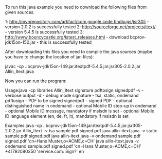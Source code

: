 To run this java example you need to download the following files from given sources:

1: http://mvnrepository.com/artifact/com.google.code.findbugs/jsr305 - version 2.0.2 is successfully tested
2: http://sourceforge.net/projects/itext/ - version 5.4.5 is successfully tested
3: http://www.bouncycastle.org/latest_releases.html - download bcprov-jdk15on-150.jar - this is successfully tested
</p>
After downloading this files you need to compile the java sources (maybe you have to change the location of jar-files):

javac -cp .:bcprov-jdk15on-149.jar:itextpdf-5.4.5.jar:jsr305-2.0.2.jar Allin_Itext.java
</p>
Now you can run the program:

 Usage:java -cp libraries Allin_Itext <args> signature pdftosign signedpdf <dn> <msisdn> <msg> <lang>
 -v        - verbose output
 -d        - debug mode
 signature - tsa, static, ondemand
 pdftosign - PDF to be signed
 signedpdf - signed PDF
 <dn>      - optional distinguished name in ondemand
 <msisdn>  - optional Mobile ID step-up in ondemand
 <msg>     - optional Mobile ID message, mandatory if msisdn is set
 <lang>    - optional Mobile ID language element (en, de, fr, it), mandatory if msisdn is set
 <p/>
 Examples java -cp .:bcprov-jdk15on-149.jar:itextpdf-5.4.5.jar:jsr305-2.0.2.jar Allin_Itext -v tsa sample.pdf signed.pdf
 java allin-itext.java -v static sample.pdf signed.pdf
 java allin-itext.java -v ondemand sample.pdf signed.pdf 'cn=Hans Muster,o=ACME,c=CH'
 java allin-itext.java -v ondemand sample.pdf signed.pdf 'cn=Hans Muster,o=ACME,c=CH' +41792080350 'service.com: Sign?' en
 </p>